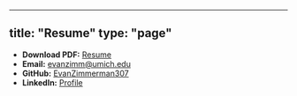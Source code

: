 
---
title: "Resume"
type: "page"
---

- **Download PDF:** [Resume](/resume/EvanZimmerman_CV.pdf)
- **Email:** [evanzimm@umich.edu](mailto:evanzimm@umich.edu)
- **GitHub:** [EvanZimmerman307](https://github.com/EvanZimmerman307)
- **LinkedIn:** [Profile](https://www.linkedin.com/in/evan-zimmerman-3817541aa)

